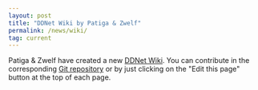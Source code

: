 ```yaml
---
layout: post
title: "DDNet Wiki by Patiga & Zwelf"
permalink: /news/wiki/
tag: current
---
```


Patiga & Zwelf have created a new [DDNet Wiki](//wiki.ddnet.tw/). You can contribute in the corresponding [Git repository](https://gitlab.com/ddnet-wiki/ddnet-wiki.gitlab.io) or by just clicking on the "Edit this page" button at the top of each page.
